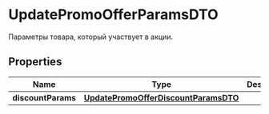 

# UpdatePromoOfferParamsDTO

Параметры товара, который участвует в акции.

## Properties

Name | Type | Description | Notes
------------ | ------------- | ------------- | -------------
**discountParams** | [**UpdatePromoOfferDiscountParamsDTO**](UpdatePromoOfferDiscountParamsDTO.md) |  |  [optional]




